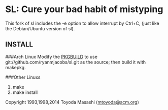 SL: Cure your bad habit of mistyping
=======================================

This fork of sl includes the -e option to allow interrupt by Ctrl+C,
(just like the Debian/Ubuntu version of sl).

INSTALL
-------

###Arch Linux
Modify the [PKGBUILD](https://aur.archlinux.org/packages/sl/sl/PKGBUILD)
to use git://github.com/ryanmjacobs/sl.git as the source; then build it with makepkg.

###Other Linuxs
1. make
2. make install

Copyright 1993,1998,2014 Toyoda Masashi (mtoyoda@acm.org)
